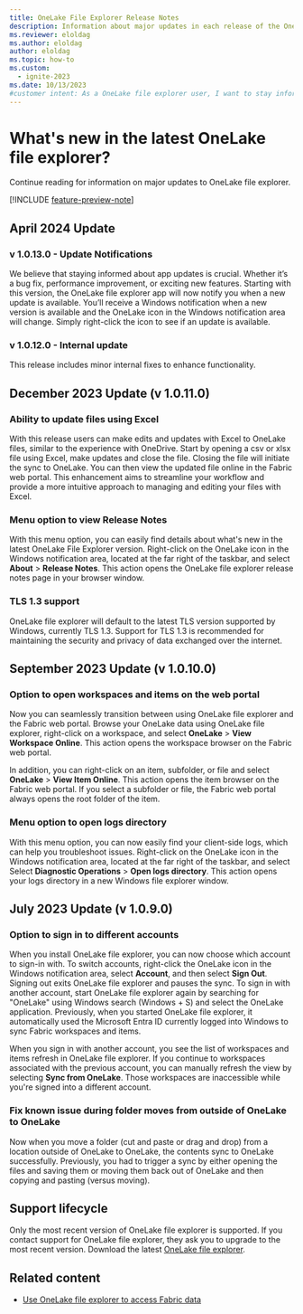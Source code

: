 ```yaml
---
title: OneLake File Explorer Release Notes
description: Information about major updates in each release of the OneLake file explorer client app for Windows.
ms.reviewer: eloldag
ms.author: eloldag
author: eloldag
ms.topic: how-to
ms.custom:
  - ignite-2023
ms.date: 10/13/2023
#customer intent: As a OneLake file explorer user, I want to stay informed about app updates and easily access release notes so that I can take advantage of new features and improvements.
---
```


# What's new in the latest OneLake file explorer?

Continue reading for information on major updates to OneLake file explorer.

[!INCLUDE [feature-preview-note](../includes/feature-preview-note.md)]

## April 2024 Update

### v 1.0.13.0 - Update Notifications

We believe that staying informed about app updates is crucial. Whether it’s a bug fix, performance improvement, or exciting new features. Starting with this version, the OneLake file explorer app will now notify you when a new update is available. You’ll receive a Windows notification when a new version is available and the OneLake icon in the Windows notification area will change. Simply right-click the icon to see if an update is available.

### v 1.0.12.0 - Internal update

This release includes minor internal fixes to enhance functionality.

## December 2023 Update (v 1.0.11.0)

### Ability to update files using Excel

With this release users can make edits and updates with Excel to OneLake files, similar to the experience with OneDrive. Start by opening a csv or xlsx file using Excel, make updates and close the file. Closing the file will initiate the sync to OneLake. You can then view the updated file online in the Fabric web portal. This enhancement aims to streamline your workflow and provide a more intuitive approach to managing and editing your files with Excel.  

### Menu option to view Release Notes

With this menu option, you can easily find details about what's new in the latest OneLake File Explorer version. Right-click on the OneLake icon in the Windows notification area, located at the far right of the taskbar, and select **About** > **Release Notes**. This action opens the OneLake file explorer release notes page in your browser window.

### TLS 1.3 support

OneLake file explorer will default to the latest TLS version supported by Windows, currently TLS 1.3. Support for TLS 1.3 is recommended for maintaining the security and privacy of data exchanged over the internet.

## September 2023 Update (v 1.0.10.0)

### Option to open workspaces and items on the web portal

Now you can seamlessly transition between using OneLake file explorer and the Fabric web portal. Browse your OneLake data using OneLake file explorer, right-click on a workspace, and select **OneLake** > **View Workspace Online**. This action opens the workspace browser on the Fabric web portal.

In addition, you can right-click on an item, subfolder, or file and select **OneLake** > **View Item Online**. This action opens the item browser on the Fabric web portal. If you select a subfolder or file, the Fabric web portal always opens the root folder of the item.

### Menu option to open logs directory

With this menu option, you can now easily find your client-side logs, which can help you troubleshoot issues. Right-click on the OneLake icon in the Windows notification area, located at the far right of the taskbar, and select Select **Diagnostic Operations** > **Open logs directory**. This action opens your logs directory in a new Windows file explorer window.

## July 2023 Update (v 1.0.9.0)

### Option to sign in to different accounts

When you install OneLake file explorer, you can now choose which account to sign-in with. To switch accounts, right-click the OneLake icon in the Windows notification area, select **Account**, and then select **Sign Out**. Signing out exits OneLake file explorer and pauses the sync. To sign in with another account, start OneLake file explorer again by searching for "OneLake" using Windows search (Windows + S) and select the OneLake application. Previously, when you started OneLake file explorer, it automatically used the Microsoft Entra ID currently logged into Windows to sync Fabric workspaces and items.

When you sign in with another account, you see the list of workspaces and items refresh in OneLake file explorer. If you continue to workspaces associated with the previous account, you can manually refresh the view by selecting **Sync from OneLake**. Those workspaces are inaccessible while you're signed into a different account.

### Fix known issue during folder moves from outside of OneLake to OneLake

Now when you move a folder (cut and paste or drag and drop) from a location outside of OneLake to OneLake, the contents sync to OneLake successfully. Previously, you had to trigger a sync by either opening the files and saving them or moving them back out of OneLake and then copying and pasting (versus moving).

## Support lifecycle

Only the most recent version of OneLake file explorer is supported. If you contact support for OneLake file explorer, they ask you to upgrade to the most recent version. Download the latest [OneLake file explorer](https://go.microsoft.com/fwlink/?linkid=2235671).

## Related content

- [Use OneLake file explorer to access Fabric data](onelake-file-explorer.md)
